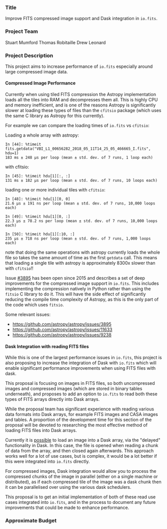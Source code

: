 ### Title
Improve FITS compressed image support and Dask integration in `io.fits`.

### Project Team
Stuart Mumford
Thomas Robitaille
Drew Leonard

### Project Description

This project aims to increase performance of `io.fits` especially around large
compressed image data.

#### Compressed Image Performance

Currently when using tiled FITS compression the Astropy implementation loads
all the tiles into RAM and decompresses them all.
This is highly CPU and memory inefficient, and is one of the reasons Astropy is
significantly slower at loading these types of files than the `cfitsio` package
(which uses the same C library as Astropy for this currently).

For example we can compare the loading times of `io.fits` vs `cfitsio`:

Loading a whole array with astropy:

```
In [44]: %timeit fits.getdata("VBI_L1_00656282_2018_05_11T14_25_05_466665_I.fits", hdu=1)
183 ms ± 248 µs per loop (mean ± std. dev. of 7 runs, 1 loop each)
```

with cfitsio:
```
In [45]: %timeit hdu[1][:, :]
131 ms ± 182 µs per loop (mean ± std. dev. of 7 runs, 10 loops each)
```

loading one or more individual tiles with `cfitsio`:
```
In [48]: %timeit hdu[1][0, 0]
21.6 µs ± 191 ns per loop (mean ± std. dev. of 7 runs, 10,000 loops each)

In [49]: %timeit hdu[1][0, :]
22.3 µs ± 78.2 ns per loop (mean ± std. dev. of 7 runs, 10,000 loops each)

In [50]: %timeit hdu[1][:10, :]
235 µs ± 718 ns per loop (mean ± std. dev. of 7 runs, 1,000 loops each)
```

note that doing the same operations with astropy currently loads the whole file
so takes the same amount of time as the first `getdata` call. This means that
loading a single tile with astropy is approximately 8300x slower than with
`cfitsio`!!

Issue [#3895](https://github.com/astropy/astropy/issues/3895) has been open
since 2015 and describes a set of deep improvements for the compressed image
support in `io.fits`. This includes implementing the compression natively in
Python rather than using the `fitsio` C library to do it. This will have the
side effect of significantly reducing the compile time complexity of Astropy, as
this is the only part of the code which uses `fitsio`.

Some relevant issues:

* https://github.com/astropy/astropy/issues/3895
* https://github.com/astropy/astropy/issues/11633
* https://github.com/astropy/astropy/issues/9238


#### Dask Integration with reading FITS files

While this is one of the largest performance issues in `io.fits`, this project
is also proposing to increase the integration of Dask with `io.fits` which will
enable significant performance improvements when using FITS files with dask.

This proposal is focusing on images in FITS files, so both uncompressed images
and compressed images (which are stored in binary tables underneath), and
proposes to add an option to `io.fits` to read both these types of FITS arrays
directly into Dask arrays.

While the proposal team has significant experience with reading various data
formats into Dask arrays, for example FITS images and CASA images and tables.
A proportion of the development time for this section of the proposal will be
devoted to researching the most effective method of loading FITS files into Dask
arrays.

Currently it is
[possible](https://github.com/sunpy/sunpy/issues/2715#issuecomment-413286821) to
load an image into a Dask array, via the "delayed" functionality in Dask. In
this case, the file is opened when reading a chunk of data from the array, and
then closed again afterwards.
This approach works well for a lot of use cases, but is complex, it would be a
lot better if this were integrated into `io.fits` directly.

For compressed images, Dask integration would allow you to process the
compressed chunks of the image in parallel (either on a single machine or
distributed), as if each compressed tile of the image was a dask chunk then it
can be parallelised over using the various dask schedulers.

This proposal is to get an initial implementation of both of these read use
cases integrated into `io.fits`, and in the process to document any future
improvements that could be made to enhance performance.

### Approximate Budget
